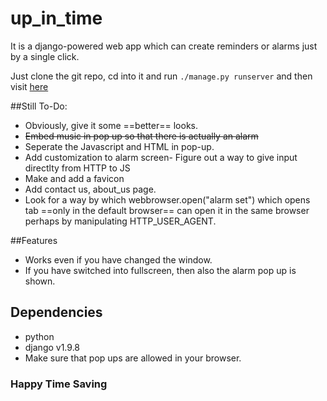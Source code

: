 # up_in_time
It is a django-powered web app which can create reminders or alarms just by a single click.

Just clone the git repo, cd into it and run ```./manage.py runserver```
and then visit [here](http://127.0.0.1:8000/alarm/)

##Still To-Do:

* Obviously, give it some ==better== looks.
* ~~Embed music in pop up so that there is actually an alarm~~
* Seperate the Javascript and HTML in pop-up.
* Add customization to alarm screen- Figure out a way to give input directlty from HTTP to JS
* Make and add a favicon
* Add contact us, about_us page.
* Look for a way by which webbrowser.open("alarm set") which opens tab ==only in the default browser== can open it in the same browser perhaps by manipulating HTTP_USER_AGENT.

##Features

* Works even if you have changed the window.
* If you have switched into fullscreen, then also the alarm pop up is shown.

## Dependencies

* python
* django v1.9.8
* Make sure that pop ups are allowed in your browser.

### Happy Time Saving

